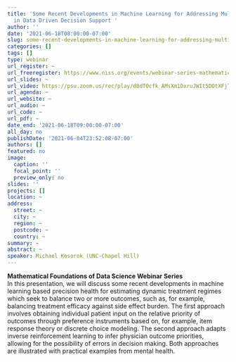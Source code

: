 ```yaml
---
title: 'Some Recent Developments in Machine Learning for Addressing Multiple Outcomes
  in Data Driven Decision Support '
author: ''
date: '2021-06-18T08:00:00-07:00'
slug: some-recent-developments-in-machine-learning-for-addressing-multiple-outcomes-in-data-driven-decision-support
categories: []
tags: []
type: webinar
url_register: ~
url_freeregister: https://www.niss.org/events/webinar-series-mathematical-foundations-data-science-40
url_slides: ~
url_video: https://psu.zoom.us/rec/play/dBdTOcfk_AMsXm1DxruJWIt5DOtXFjT8-9OoXpqzh3yzyf3jn-o80JEogfKpAreaZmccU-PW3w5m54rk.qpJ6td5U-i2icP04?startTime=1624027774000&_x_zm_rtaid=eoPyP2lKSL-jDXuFcgbMqw.1625077068656.20e0eb31ca631ba047046fc89df2f2ee&_x_zm_rhtaid=660
url_agenda: ~
url_website: ~
url_audio: ~
url_code: ~
url_pdf: ~
date_end: '2021-06-18T09:00:00-07:00'
all_day: no
publishDate: '2021-06-04T23:52:08-07:00'
authors: []
featured: no
image:
  caption: ''
  focal_point: ''
  preview_only: no
slides: ''
projects: []
location: ~
address:
  street: ~
  city: ~
  region: ~
  postcode: ~
  country: ~
summary: ~
abstract: ~
speaker: Michael Kosorok (UNC-Chapel Hill)
---
```

<!--more-->
**Mathematical Foundations of Data Science Webinar Series**  
In this presentation, we will discuss some recent developments in machine learning based precision health for estimating dynamic treatment regimes which seek to balance two or more outcomes, such as, for example, balancing treatment efficacy against side effect burden. The first approach involves obtaining individual patient input on the relative priority of outcomes through preference instruments based on, for example, item response theory or discrete choice modeling. The second approach adapts inverse reinforcement learning to infer physician outcome priorities, allowing for the possibility of errors in decision making. Both approaches are illustrated with practical examples from mental health.